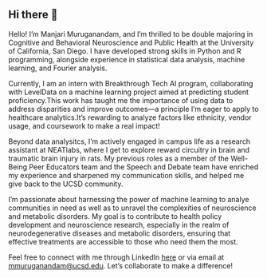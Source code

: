 ## Hi there 👋
Hello! I’m Manjari Muruganandam, and I’m thrilled to be double majoring in Cognitive and Behavioral Neuroscience and Public Health at the University of California, San Diego. I have developed strong skills in Python and R programming, alongside experience in statistical data analysis, machine learning, and Fourier analysis.

Currently, I am an intern with Breakthrough Tech AI program, collaborating with LevelData on a machine learning project aimed at predicting student proficiency.This work has taught me the importance of using data to address disparities and improve outcomes—a principle I’m eager to apply to healthcare analytics.It’s rewarding to analyze factors like ethnicity, vendor usage, and coursework to make a real impact!

Beyond data analysitcs, I’m actively engaged in campus life as a research assistant at NEATlabs, where I get to explore reward circuitry in brain and traumatic brain injury in rats. My previous roles as a member of the Well-Being Peer Educators team and the Speech and Debate team have enriched my experience and sharpened my communication skills, and helped me give back to the UCSD community. 

I’m passionate about harnessing the power of machine learning to analye communities in need as well as to unravel the complexities of neuroscience and metabolic disorders. My goal is to contribute to health policy development and neuroscience research, especially in the realm of neurodegenerative diseases and metabolic disorders, ensuring that effective treatments are accessible to those who need them the most. 

Feel free to connect with me through LinkedIn [here](https://www.linkedin.com/in/manjari-muru/) or via email at mmuruganandam@ucsd.edu. Let’s collaborate to make a difference!

<!--
**manjari-muru/manjari-muru** is a ✨ _special_ ✨ repository because its `README.md` (this file) appears on your GitHub profile.

Here are some ideas to get you started:

- 🔭 I’m currently working on ...
- 🌱 I’m currently learning ...
- 👯 I’m looking to collaborate on ...
- 🤔 I’m looking for help with ...
- 💬 Ask me about ...
- 📫 How to reach me: ...
- 😄 Pronouns: ...
- ⚡ Fun fact: ...
-->
